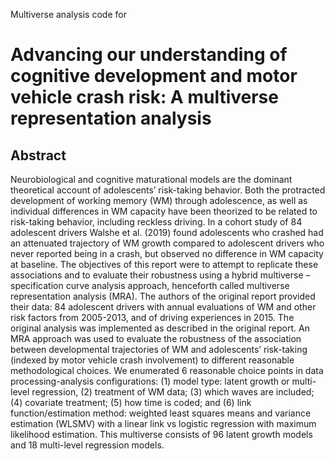 Multiverse analysis code for

# Advancing our understanding of cognitive development and motor vehicle crash risk: A multiverse representation analysis

## Abstract

Neurobiological and cognitive maturational models are the dominant theoretical account of adolescents’ risk-taking behavior. Both the protracted development of working memory (WM) through adolescence, as well as individual differences in WM capacity have been theorized to be related to risk-taking behavior, including reckless driving. In a cohort study of 84 adolescent drivers Walshe et al. (2019) found adolescents who crashed had an attenuated trajectory of WM growth compared to adolescent drivers who never reported being in a crash, but observed no difference in WM capacity at baseline. The objectives of this report were to attempt to replicate these associations and to evaluate their robustness using a hybrid multiverse – specification curve analysis approach, henceforth called multiverse representation analysis (MRA). The authors of the original report provided their data: 84 adolescent drivers with annual evaluations of WM and other risk factors from 2005-2013, and of driving experiences in 2015. The original analysis was implemented as described in the original report. An MRA approach was used to evaluate the robustness of the association between developmental trajectories of WM and adolescents’ risk-taking (indexed by motor vehicle crash involvement) to different reasonable methodological choices.  We enumerated 6 reasonable choice points in data processing-analysis configurations: (1) model type: latent growth or multi-level regression, (2) treatment of WM data; (3) which waves are included; (4) covariate treatment; (5) how time is coded; and (6) link function/estimation method: weighted least squares means and variance estimation (WLSMV) with a linear link vs logistic regression with maximum likelihood estimation. This multiverse consists of 96 latent growth models and 18 multi-level regression models.